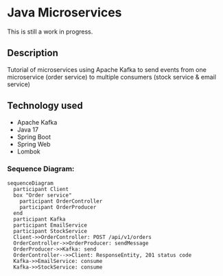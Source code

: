 # Java Microservices 
This is still a work in progress.

## Description
Tutorial of microservices using Apache Kafka to send events from one microservice (order service)
to multiple consumers (stock service & email service)

## Technology used
- Apache Kafka
- Java 17
- Spring Boot
- Spring Web
- Lombok


### Sequence Diagram:

```mermaid
sequenceDiagram
  participant Client
  box "Order service"
    participant OrderController
    participant OrderProducer
  end
  participant Kafka
  participant EmailService
  participant StockService
  Client->>OrderController: POST /api/v1/orders
  OrderController->>OrderProducer: sendMessage
  OrderProducer->>Kafka: send
  OrderController-->>Client: ResponseEntity, 201 status code
  Kafka->>EmailService: consume
  Kafka->>StockService: consume

```
